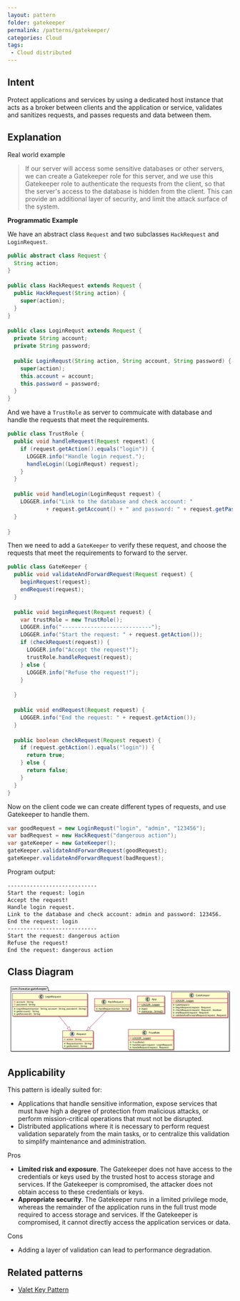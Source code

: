 ```yaml
---
layout: pattern
folder: gatekeeper
permalink: /patterns/gatekeeper/
categories: Cloud
tags:
 - Cloud distributed
---
```


## Intent

Protect applications and services by using a dedicated host instance that acts as a broker between clients and the application or service, validates and sanitizes requests, and passes requests and data between them. 

## Explanation

Real world example

> If our server will access some sensitive databases or other servers, we can create a Gatekeeper role for this server, and we use this Gatekeeper role to authenticate the requests from the client, so that the server's access to the database is hidden from the client. This can provide an additional layer of security, and limit the attack surface of the system.

**Programmatic Example**

We have an abstract class `Request` and two subclasses `HackRequest` and `LoginRequest`.

```java
public abstract class Request {
  String action;
}

public class HackRequest extends Request {
  public HackRequest(String action) {
    super(action);
  }
}

public class LoginRequst extends Request {
  private String account;
  private String password;

  public LoginRequst(String action, String account, String password) {
    super(action);
    this.account = account;
    this.password = password;
  }
}
```

And we have a `TrustRole` as server to commuicate with database and handle the requests that meet the requirements.

```java
public class TrustRole {
  public void handleRequest(Request request) {
    if (request.getAction().equals("login")) {
      LOGGER.info("Handle login request.");
      handleLogin((LoginRequst) request);
    }
  }

  public void handleLogin(LoginRequst request) {
    LOGGER.info("Link to the database and check account: "
            + request.getAccount() + " and password: " + request.getPassword() + ".");
  }

}
```
Then we need to add a `GateKeeper` to verify these request, and choose the requests that meet the requirements to forward to the server.

```java
public class GateKeeper {
  public void validateAndForwardRequest(Request request) {
    beginRequest(request);
    endRequest(request);
  }

  public void beginRequest(Request request) {
    var trustRole = new TrustRole();
    LOGGER.info("----------------------------");
    LOGGER.info("Start the request: " + request.getAction());
    if (checkRequest(request)) {
      LOGGER.info("Accept the request!");
      trustRole.handleRequest(request);
    } else {
      LOGGER.info("Refuse the request!");
    }

  }

  public void endRequest(Request request) {
    LOGGER.info("End the request: " + request.getAction());
  }

  public boolean checkRequest(Request request) {
    if (request.getAction().equals("login")) {
      return true;
    } else {
      return false;
    }
  }
}
```

Now on the client code we can create different types of requests, and use Gatekeeper to handle them.

```java
var goodRequest = new LoginRequst("login", "admin", "123456");
var badRequest = new HackRequest("dangerous action");
var gateKeeper = new GateKeeper();
gateKeeper.validateAndForwardRequest(goodRequest);
gateKeeper.validateAndForwardRequest(badRequest);
```

Program output:

```
----------------------------
Start the request: login
Accept the request!
Handle login request.
Link to the database and check account: admin and password: 123456.
End the request: login
----------------------------
Start the request: dangerous action
Refuse the request!
End the request: dangerous action
```

## Class Diagram

![gate-Keeper.urm](./etc/gate-Keeper.urm.png)

## Applicability

This pattern is ideally suited for:

- Applications that handle sensitive information, expose services that must have high a degree of protection from malicious attacks, or perform mission-critical operations that must not be disrupted.
- Distributed applications where it is necessary to perform request validation separately from the main tasks, or to centralize this validation to simplify maintenance and administration.

Pros

* **Limited risk and exposure**. The Gatekeeper does not have access to the credentials or keys used by the trusted host to access storage and services. If the Gatekeeper is compromised, the attacker does not obtain access to these credentials or keys.
* **Appropriate security**. The Gatekeeper runs in a limited privilege mode, whereas the remainder of the application runs in the full trust mode required to access storage and services. If the Gatekeeper is compromised, it cannot directly access the application services or data.

Cons

* Adding a layer of validation can lead to performance degradation.

## Related patterns

* [Valet Key Pattern](https://msdn.microsoft.com/en-us/library/dn568102.aspx)